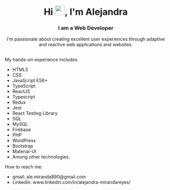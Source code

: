 <div align="center">
<h1> Hi <img src="https://raw.githubusercontent.com/MartinHeinz/MartinHeinz/master/wave.gif" width="30px">, I'm Alejandra</h1>
<h3> I am a Web Developer</h3>
I'm passionate about creating excellent user experiences through adaptive and reactive web applications and websites.
</div>

##
My hands-on experience includes:
<ul>
<li>HTML5</li>
<li>CSS</li>
<li>JavaScript ES6+</li>
<li>TypeScript</li>
<li>ReactJS</li>
<li>Typescript</li>
<li>Redux</li>
<li>Jest</li>
<li>React Testing Library</li>
<li>SQL</li>
<li>MySQL</li>
<li>Firebase</li>
<li>PHP</li>
<li>WordPress</li>
<li>Bootstrap</li>
<li>Material-UI</li>
<li>Among other technologies.</li>
</ul>

How to reach me:
<ul>
<li>gmail: ale.miranda890@gmail.com</a>
<li>Linkedin: www.linkedin.com/in/alejandra-mirandareyes/</a>
</ul>

